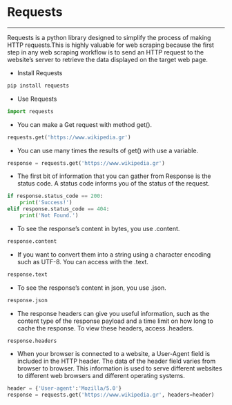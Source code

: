 # Requests
---

Requests is a python library designed to simplify the process of making HTTP requests.This is highly valuable for web scraping because the first step in any web scraping workflow is to send an HTTP request to the website’s server to retrieve the data displayed on the target web page.

- Install Requests
```python
pip install requests
```
- Use Requests
```python
import requests
```
- You can make a Get request with method get().
```python
requests.get('https://www.wikipedia.gr')
``` 
- You can use many times the results of get() with use a variable.
```python
response = requests.get('https://www.wikipedia.gr')
``` 
- The first bit of information that you can gather from Response is the status code. A status code informs you of the status of the request.
```python
if response.status_code == 200:
    print('Success!')
elif response.status_code == 404:
    print('Not Found.')
```
- To see the response’s content in bytes, you use .content.
```python
response.content
``` 
- If you want to convert them into a string using a character encoding such as UTF-8. You can access with the .text.
```python
response.text
``` 
- To see the response’s content in json, you use .json.
```python
response.json
``` 
- The response headers can give you useful information, such as the content type of the response payload and a time limit on how long to cache the response. To view these headers, access  .headers.
```python
response.headers
``` 
- When your browser is connected to a website, a User-Agent field is included in the HTTP header. The data of the header field varies from browser to browser. This information is used to serve different websites to different web browsers and different operating systems.
```python
header = {'User-agent':'Mozilla/5.0'}
response = requests.get('https://www.wikipedia.gr', headers=header)
``` 